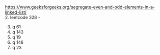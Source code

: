https://www.geeksforgeeks.org/segregate-even-and-odd-elements-in-a-linked-list/  
2. leetcode 328 -

3. q 61
4. q 143 
5. q 19 
6. q 148 
7. q 23 
